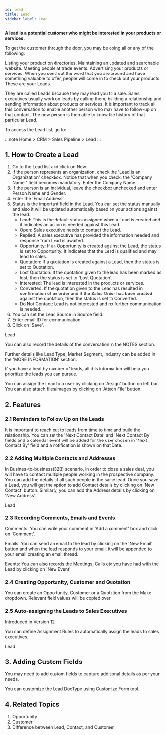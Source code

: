 ```yaml
---
id: lead
title: Lead
sidebar_label: Lead
---
```


**A lead is a potential customer who might be interested in your products or services.**

To get the customer through the door, you may be doing all or any of the following:

Listing your product on directories.
Maintaining an updated and searchable website.
Meeting people at trade events.
Advertising your products or services.
When you send out the word that you are around and have something valuable to offer, people will come in to check out your products. These are your Leads.

They are called Leads because they may lead you to a sale. Sales executives usually work on leads by calling them, building a relationship and sending information about products or services. It is important to track all this conversation to enable another person who may have to follow-up on that contact. The new person is then able to know the history of that particular Lead.

To access the Lead list, go to:

:::note
Home > CRM > Sales Pipeline > Lead
:::

## 1. How to Create a Lead

1. Go to the Lead list and click on New.
1. If the person represents an organization, check the 'Lead is an Organization' checkbox. Notice that when you check, the 'Company Name ' field becomes mandatory. Enter the Company Name.
1. If the person is an individual, leave the checkbox unchecked and enter Person Name and Gender.
1. Enter the 'Email Address'.
1. Status is the important field in the Lead. You can set the status manually and also it will be updated automatically based on your actions against the lead.
   - Lead: This is the default status assigned when a Lead is created and it indicates an action is needed against this Lead.
   - Open: Sales executive needs to contact the Lead.
   - Replied: A sales executive has provided the information needed and response from Lead is awaited.
   - Opportunity: If an Opportunity is created against the Lead, the status is set to Opportunity. It indicates that the Lead is qualified and may lead to sales.
   - Quotation: If a quotation is created against a Lead, then the status is set to Quotation.
   - Lost Quotation: If the quotation given to the lead has been marked as lost, then the status is set to 'Lost Quotation'.
   - Interested: The lead is interested in the products or services.
   - Converted: If the quotation given to the Lead has resulted in confirmation of an order and if the Sales Order has been created against the quotation, then the status is set to Converted.
   - Do Not Contact: Lead is not interested and no further communication is needed.
1. You can set the Lead Source in Source field.
1. Enter email ID for communication.
1. Click on 'Save'.

~~Lead~~

You can also record the details of the conversation in the NOTES section.

Further details like Lead Type, Market Segment, Industry can be added in the 'MORE INFORMATION' section.

If you have a healthy number of leads, all this information will help you prioritize the leads you can pursue.

You can assign the Lead to a user by clicking on 'Assign' button on left bar. You can also attach files/images by clicking on 'Attach File' button.

## 2. Features

### 2.1 Reminders to Follow Up on the Leads

It is important to reach out to leads from time to time and build the relationship. You can set the 'Next Contact Date' and 'Next Contact By' fields and a calendar event will be added for the user chosen in 'Next Contact By' field and a notification is shown on that Date.

### 2.2 Adding Multiple Contacts and Addresses

In Busines-to-business(B2B) scenario, in order to close a sales deal, you will have to contact multiple people working in the prospective company. You can add the details of all such people in the same lead. Once you save a Lead, you will get the option to add Contact details by clicking on 'New Contact' button. Similarly, you can add the Address details by clicking on 'New Address'.

Lead

### 2.3 Recording Comments, Emails and Events

Comments: You can write your comment in 'Add a comment' box and click on 'Comment'.

Emails: You can send an email to the lead by clicking on the 'New Email' button and when the lead responds to your email, it will be appended to your email creating an email thread.

Events: You can also records the Meetings, Calls etc you have had with the Lead by clicking on 'New Event'

### 2.4 Creating Opportunity, Customer and Quotation

You can create an Opportunity, Customer or a Quotation from the Make dropdown. Relevant field values will be copied over.

### 2.5 Auto-assigning the Leads to Sales Executives

Introduced in Version 12

You can define Assignment Rules to automatically assign the leads to sales executives.

Lead

## 3. Adding Custom Fields

You may need to add custom fields to capture additional details as per your needs.

You can customize the Lead DocType using Customize Form tool.

## 4. Related Topics

1. Opportunity
1. Customer
1. Difference between Lead, Contact, and Customer
